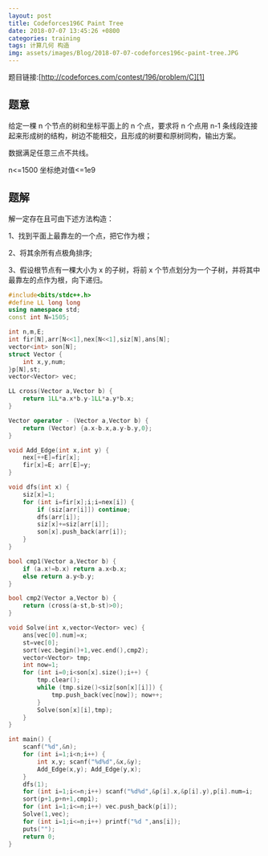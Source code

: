 ```yaml
---
layout: post
title: Codeforces196C Paint Tree
date: 2018-07-07 13:45:26 +0800
categories: training
tags: 计算几何 构造
img: assets/images/Blog/2018-07-07-codeforces196c-paint-tree.JPG
---
```


题目链接:[http://codeforces.com/contest/196/problem/C][1]

## **题意**

给定一棵 n 个节点的树和坐标平面上的 n 个点，要求将 n 个点用 n-1 条线段连接起来形成树的结构，树边不能相交，且形成的树要和原树同构，输出方案。

数据满足任意三点不共线。

n<=1500 坐标绝对值<=1e9

## **题解**

解一定存在且可由下述方法构造：

1、找到平面上最靠左的一个点，把它作为根；

2、将其余所有点极角排序;

3、假设根节点有一棵大小为 x 的子树，将前 x 个节点划分为一个子树，并将其中最靠左的点作为根，向下递归。

```cpp
#include<bits/stdc++.h>
#define LL long long
using namespace std;
const int N=1505;

int n,m,E;
int fir[N],arr[N<<1],nex[N<<1],siz[N],ans[N];
vector<int> son[N];
struct Vector {
	int x,y,num;
}p[N],st;
vector<Vector> vec;

LL cross(Vector a,Vector b) {
	return 1LL*a.x*b.y-1LL*a.y*b.x;
}

Vector operator - (Vector a,Vector b) {
	return (Vector) {a.x-b.x,a.y-b.y,0};
}

void Add_Edge(int x,int y) {
	nex[++E]=fir[x];
	fir[x]=E; arr[E]=y;
}

void dfs(int x) {
	siz[x]=1;
	for (int i=fir[x];i;i=nex[i]) {
		if (siz[arr[i]]) continue;
		dfs(arr[i]);
		siz[x]+=siz[arr[i]];
		son[x].push_back(arr[i]);
	}
}

bool cmp1(Vector a,Vector b) {
	if (a.x!=b.x) return a.x<b.x;
	else return a.y<b.y;
}

bool cmp2(Vector a,Vector b) {
	return (cross(a-st,b-st)>0);
}

void Solve(int x,vector<Vector> vec) {
	ans[vec[0].num]=x;
	st=vec[0];
	sort(vec.begin()+1,vec.end(),cmp2);
	vector<Vector> tmp;
	int now=1;
	for (int i=0;i<son[x].size();i++) {
		tmp.clear();
		while (tmp.size()<siz[son[x][i]]) {
			tmp.push_back(vec[now]); now++;
		}
		Solve(son[x][i],tmp);
	}
}

int main() {
	scanf("%d",&n);
	for (int i=1;i<n;i++) {
		int x,y; scanf("%d%d",&x,&y);
		Add_Edge(x,y); Add_Edge(y,x);
	}
	dfs(1);
	for (int i=1;i<=n;i++) scanf("%d%d",&p[i].x,&p[i].y),p[i].num=i;
	sort(p+1,p+n+1,cmp1);
	for (int i=1;i<=n;i++) vec.push_back(p[i]);
	Solve(1,vec);
	for (int i=1;i<=n;i++) printf("%d ",ans[i]);
	puts("");
	return 0;
}
```

[1]:http://codeforces.com/contest/196/problem/C